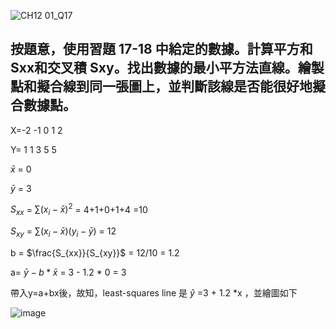 ![CH12 01_Q17](https://github.com/user-attachments/assets/a60ced1c-29fd-42be-981b-b1c08fb930e5)

按題意，使用習題 17-18 中給定的數據。計算平方和 Sxx和交叉積 Sxy。找出數據的最小平方法直線。繪製點和擬合線到同一張圖上，並判斷該線是否能很好地擬合數據點。
---

X=-2 -1  0  1  2

Y= 1  1  3  5  5

$\bar{x}$ = 0

$\bar{y}$ = 3

$S_{xx}$ = $\sum{(x_i-\bar{x})^2}$ = 4+1+0+1+4 =10

$S_{xy}$ = $\sum{(x_i-\bar{x})(y_i-\bar{y})}$ = 12

b = $\frac{S_{xx}}{S_{xy}}$ = 12/10 = 1.2

a= $\bar{y}-b*\bar{x}$ = 3 - 1.2 * 0 = 3

帶入y=a+bx後，故知，least-squares line 是 $\hat{y}$ =3 + 1.2 *x ，並繪圖如下

![image](https://github.com/user-attachments/assets/1a2c6af1-d73e-497c-9685-1138d224e94a)

